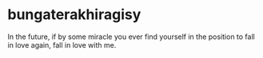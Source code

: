 # bungaterakhiragisy
In the future, if by some miracle you ever find yourself in the position to fall in love again, fall in love with me.
